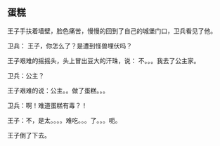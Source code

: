 ## 蛋糕  

王子手扶着墙壁，脸色痛苦，慢慢的回到了自己的城堡门口，卫兵看见了他。  
  
卫兵： 王子，你怎么了？是遭到怪兽埋伏吗？  

王子艰难的摇摇头，头上冒出豆大的汗珠，说： 不。。。我去了公主家。  

卫兵：公主？  

王子艰难的说：公主。。做了蛋糕。。。  

卫兵：啊！难道蛋糕有毒？！  

王子：不，是太。。。。难吃。。。了。。。呃。  

王子倒了下去。  
